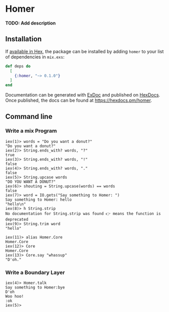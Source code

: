 # Homer

**TODO: Add description**

## Installation

If [available in Hex](https://hex.pm/docs/publish), the package can be installed
by adding `homer` to your list of dependencies in `mix.exs`:

```elixir
def deps do
  [
    {:homer, "~> 0.1.0"}
  ]
end
```

Documentation can be generated with [ExDoc](https://github.com/elixir-lang/ex_doc)
and published on [HexDocs](https://hexdocs.pm). Once published, the docs can
be found at <https://hexdocs.pm/homer>.

## Command line

### Write a mix Program

```
iex(1)> words = "Do you want a donut?"
"Do you want a donut?"
iex(2)> String.ends_with? words, "?"
true
iex(3)> String.ends_with? words, "!"
false
iex(4)> String.ends_with? words, "."
false
iex(5)> String.upcase words
"DO YOU WANT A DONUT?"
iex(6)> shouting = String.upcase(words) == words
false
iex(7)> word = IO.gets("Say something to Homer: ")
Say something to Homer: hello
"hello\n"
iex(8)> h String.strip
No documentation for String.strip was found 👉 means the function is deprecated
iex(9)> String.trim word
"hello"

iex(11)> alias Homer.Core
Homer.Core
iex(12)> Core
Homer.Core
iex(13)> Core.say "whassup"
"D'oh."
```

### Write a Boundary Layer
```
iex(4)> Homer.talk
Say something to Homer:bye
D'oh
Woo hoo!
:ok
iex(5)> 
```
